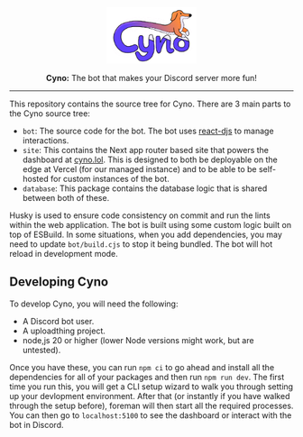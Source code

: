 <p align="center">
    <img src="site/public/cyno.png" alt="Cyno Logo" height="100px" />
</p>
<p align="center">
    <b>Cyno:</b> The bot that makes your Discord server more fun!
</p>

---

This repository contains the source tree for Cyno. There are 3 main parts to the Cyno source tree:

- `bot`: The source code for the bot. The bot uses [react-djs](https://github.com/iamjsd/react-djs) to manage interactions.
- `site`: This contains the Next app router based site that powers the dashboard at [cyno.lol](https://cyno.lol). This is designed to both be deployable on the edge at Vercel (for our managed instance) and to be able to be self-hosted for custom instances of the bot.
- `database`: This package contains the database logic that is shared between both of these.

Husky is used to ensure code consistency on commit and run the lints within the web application. The bot is built using some custom logic built on top of ESBuild. In some situations, when you add dependencies, you may need to update `bot/build.cjs` to stop it being bundled. The bot will hot reload in development mode.

## Developing Cyno

To develop Cyno, you will need the following:

- A Discord bot user.
- A uploadthing project.
- node,js 20 or higher (lower Node versions might work, but are untested).

Once you have these, you can run `npm ci` to go ahead and install all the dependencies for all of your packages and then run `npm run dev`. The first time you run this, you will get a CLI setup wizard to walk you through setting up your devlopment environment. After that (or instantly if you have walked through the setup before), foreman will then start all the required processes. You can then go to `localhost:5100` to see the dashboard or interact with the bot in Discord.
